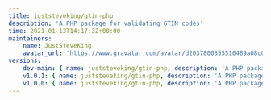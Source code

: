 ```yaml
---
title: juststeveking/gtin-php
description: 'A PHP package for validating GTIN codes'
time: 2021-01-13T14:17:32+00:00
maintainers:
    name: JustSteveKing
    avatar_url: 'https://www.gravatar.com/avatar/d2037800355510489a08c0057fec3e7e?d=identicon'
versions:
    dev-main: { name: juststeveking/gtin-php, description: 'A PHP package for validating GTIN codes', keywords: {  }, homepage: '', version: dev-main, version_normalized: dev-main, license: [MIT], authors: [{ name: 'Steve McDougall', email: juststevemcd@gmail.com, homepage: 'https://www.juststeveking.uk/', role: developer }], source: { type: git, url: 'https://github.com/JustSteveKing/gtin-php.git', reference: 3b4e7e543e227e5bc70b1321bde0964a9e91678b }, dist: { type: zip, url: 'https://api.github.com/repos/JustSteveKing/gtin-php/zipball/3b4e7e543e227e5bc70b1321bde0964a9e91678b', reference: 3b4e7e543e227e5bc70b1321bde0964a9e91678b, shasum: '' }, type: library, support: { source: 'https://github.com/JustSteveKing/gtin-php/tree/main', issues: 'https://github.com/JustSteveKing/gtin-php/issues' }, funding: [{ url: 'https://github.com/JustSteveKing', type: github }], time: '2021-02-11T13:44:07+00:00', autoload: { psr-4: { JustSteveKing\GtinPHP\: src/ } }, extra: { laravel: { providers: [JustSteveKing\GtinPHP\Providers\GtinServiceProvider] } }, default-branch: true, require: { php: ^7.4|^8.0 }, require-dev: { friendsofphp/php-cs-fixer: ^2.17, orchestra/testbench: ^6.7, phpunit/phpunit: ^9.5, vimeo/psalm: ^4.3, illuminate/support: ^8.22 } }
    v1.0.1: { name: juststeveking/gtin-php, description: 'A PHP package for validating GTIN codes', keywords: {  }, homepage: '', version: v1.0.1, version_normalized: 1.0.1.0, license: [MIT], authors: [{ name: 'Steve McDougall', email: juststevemcd@gmail.com, homepage: 'https://www.juststeveking.uk/', role: developer }], source: { type: git, url: 'https://github.com/JustSteveKing/gtin-php.git', reference: 29128335dac911f7377d5293aebf1cbaea260bf8 }, dist: { type: zip, url: 'https://api.github.com/repos/JustSteveKing/gtin-php/zipball/29128335dac911f7377d5293aebf1cbaea260bf8', reference: 29128335dac911f7377d5293aebf1cbaea260bf8, shasum: '' }, type: library, support: { source: 'https://github.com/JustSteveKing/gtin-php/tree/v1.0.1', issues: 'https://github.com/JustSteveKing/gtin-php/issues' }, funding: [{ url: 'https://github.com/JustSteveKing', type: github }], time: '2021-01-13T14:26:54+00:00', autoload: { psr-4: { JustSteveKing\GtinPHP\: src/ } }, extra: { laravel: { providers: [JustSteveKing\GtinPHP\Providers\GtinServiceProvider] } }, require: { php: ^7.4|^8.0 }, require-dev: { friendsofphp/php-cs-fixer: ^2.17, orchestra/testbench: ^6.7, illuminate/support: ^8.22, phpunit/phpunit: ^9.5, vimeo/psalm: ^4.3 } }
    v1.0.0: { name: juststeveking/gtin-php, description: 'A PHP package for validating GTIN codes', keywords: {  }, homepage: '', version: v1.0.0, version_normalized: 1.0.0.0, license: [MIT], authors: [{ name: 'Steve McDougall', email: juststevemcd@gmail.com, homepage: 'https://www.juststeveking.uk/', role: developer }], source: { type: git, url: 'https://github.com/JustSteveKing/gtin-php.git', reference: ba250fc4d869be5ad60361c481ac2acf790de738 }, dist: { type: zip, url: 'https://api.github.com/repos/JustSteveKing/gtin-php/zipball/ba250fc4d869be5ad60361c481ac2acf790de738', reference: ba250fc4d869be5ad60361c481ac2acf790de738, shasum: '' }, type: library, support: { source: 'https://github.com/JustSteveKing/gtin-php/tree/v1.0.0', issues: 'https://github.com/JustSteveKing/gtin-php/issues' }, funding: [{ url: 'https://github.com/JustSteveKing', type: github }], time: '2021-01-13T14:12:22+00:00', autoload: { psr-4: { JustSteveKing\GtinPHP\: src/ } }, extra: { laravel: { providers: [JustSteveKing\GtinPHP\Providers\GtinServiceProvider] } }, require: { php: ^7.4|^8.0, illuminate/support: ^8.22 }, require-dev: { friendsofphp/php-cs-fixer: ^2.17, orchestra/testbench: ^6.7, phpunit/phpunit: ^9.5, symfony/var-dumper: 5.x-dev, vimeo/psalm: ^4.3 } }
---
```


